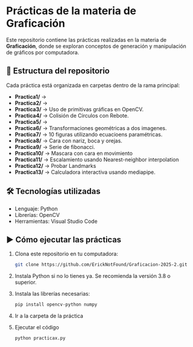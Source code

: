 # Prácticas de la materia de Graficación

Este repositorio contiene las prácticas realizadas en la materia de **Graficación**, donde se exploran conceptos de generación y manipulación de gráficos por computadora.

## 📂 Estructura del repositorio
Cada práctica está organizada en carpetas dentro de la rama principal:

- **Practica1/** →
- **Practica2/** →
- **Practica3/** → Uso de primitivas gráficas en OpenCV.
- **Practica4/** → Colisión de Círculos con Rebote.
- **Practica5/** → 
- **Practica6/** → Transformaciones geométricas a dos imagenes.
- **Practica7/** → 10 figuras utilizando ecuacioens paramétricas.
- **Practica8/** → Cara con nariz, boca y orejas.
- **Practica9/** → Serie de fibonacci.
- **Practica10/** → Mascara con cara en movimiento
- **Practica11/** → Escalamiento usando Nearest-neighbor interpolation
- **Practica12/** → Probar Landmarks
- **Practica13/** → Calculadora interactiva usando mediapipe.  

## 🛠️ Tecnologías utilizadas
- Lenguaje: Python
- Librerías: OpenCV
- Herramientas: Visual Studio Code

## ▶️ Cómo ejecutar las prácticas
1. Clona este repositorio en tu computadora:
    ```bash
    git clone https://github.com/ErickNotFound/Graficacion-2025-2.git
    ```

2. Instala Python si no lo tienes ya. Se recomienda la versión 3.8 o superior.


3. Instala las librerías necesarias:
    ```bash
    pip install opencv-python numpy
    ```

4. Ir a la carpeta de la práctica

5. Ejecutar el código
    ```Bash
    python practicax.py
    ```
